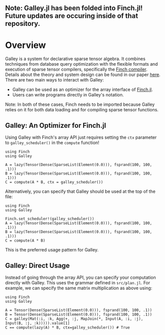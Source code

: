 ## Note: Galley.jl has been folded into Finch.jl! Future updates are occuring inside of that repository.


# Overview
Galley is a system for declarative sparse tensor algebra. It combines techniques from database query optimization with the flexible formats and execution of sparse tensor compilers, specifically the [Finch compiler](https://github.com/willow-ahrens/Finch.jl). Details about the theory and system design can be found in our paper [here](https://arxiv.org/abs/2408.14706). There are two main ways to interact with Galley:
* Galley can be used as an optimizer for the array interface of [Finch.jl](https://github.com/finch-tensor/Finch.jl).
* Users can write programs directly in Galley's notation. 

Note: In both of these cases, Finch needs to be imported because Galley relies on it for both data loading and for compiling sparse tensor functions.

## Galley: An Optimizer for Finch.jl
Using Galley with Finch's array API just requires setting the `ctx` parameter to `galley_scheduler()` in the `compute` function! 

```
using Finch
using Galley

A = lazy(Tensor(Dense(SparseList(Element(0.0))), fsprand(100, 100, .1)))
B = lazy(Tensor(Dense(SparseList(Element(0.0))), fsprand(100, 100, .1)))
C = compute(A * B, ctx = galley_scheduler())
```

Alternatively, you can specify that Galley should be used at the top of the file:

```
using Finch
using Galley

Finch.set_scheduler!(galley_scheduler())
A = lazy(Tensor(Dense(SparseList(Element(0.0))), fsprand(100, 100, .1)))
B = lazy(Tensor(Dense(SparseList(Element(0.0))), fsprand(100, 100, .1)))
C = compute(A * B)
```
This is the preferred usage pattern for Galley.

## Galley: Direct Usage
Instead of going through the array API, you can specify your computation directly with Galley. This uses the grammar defined in `src/plan.jl`. For example, we can specify the same matrix multiplication as above using:

```
using Finch 
using Galley

A = Tensor(Dense(SparseList(Element(0.0))), fsprand(100, 100, .1))
B = Tensor(Dense(SparseList(Element(0.0))), fsprand(100, 100, .1))
C = galley(Mat(:i, :k, Agg(+, :j, MapJoin(*, Input(A, :i, :j), Input(B, :j, :k))))).value[1]
C == compute(lazy(A) * B, ctx=galley_scheduler()) # True
```

